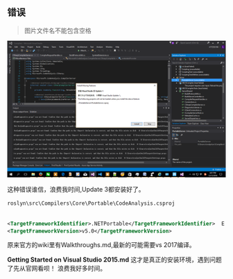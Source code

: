

## 错误

> 图片文件名不能包含空格

![加载项目失败](Image/load-project-error.png)

这种错误谁信，浪费我时间,Update 3都安装好了。


```
roslyn\src\Compilers\Core\Portable\CodeAnalysis.csproj
```

``` xml

<TargetFrameworkIdentifier>.NETPortable</TargetFrameworkIdentifier>  E:\Source\roslyn\src\Compilers\Core\Portable\CodeAnalysis.csproj
<TargetFrameworkVersion>v5.0</TargetFrameworkVersion>

```

原来官方的wiki里有Walkthroughs.md,最新的可能需要vs 2017编译。


**Getting Started on Visual Studio 2015.md** 这才是真正的安装环境，遇到问题了先从官网看呗！
浪费我好多时间。
